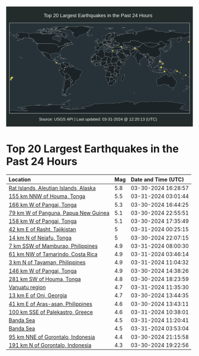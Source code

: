 ![Map](./map.png)

# Top 20 Largest Earthquakes in the Past 24 Hours

| Location | Mag | Date and Time (UTC) |
|:---|:---|:---|
| [Rat Islands, Aleutian Islands, Alaska](https://earthquake.usgs.gov/earthquakes/eventpage/us7000m8yd) | 5.8 | 03-30-2024 16:28:57 |
| [155 km NNW of Houma, Tonga](https://earthquake.usgs.gov/earthquakes/eventpage/us7000m90u) | 5.5 | 03-31-2024 03:01:44 |
| [166 km W of Pangai, Tonga](https://earthquake.usgs.gov/earthquakes/eventpage/us7000m8yl) | 5.3 | 03-30-2024 16:44:25 |
| [79 km W of Panguna, Papua New Guinea](https://earthquake.usgs.gov/earthquakes/eventpage/us7000m900) | 5.1 | 03-30-2024 22:55:51 |
| [158 km W of Pangai, Tonga](https://earthquake.usgs.gov/earthquakes/eventpage/us7000m8z0) | 5.1 | 03-30-2024 17:35:49 |
| [42 km E of Rasht, Tajikistan](https://earthquake.usgs.gov/earthquakes/eventpage/us7000m90b) | 5 | 03-31-2024 00:25:15 |
| [14 km N of Neiafu, Tonga](https://earthquake.usgs.gov/earthquakes/eventpage/us7000m8zs) | 5 | 03-30-2024 22:07:15 |
| [7 km SSW of Mamburao, Philippines](https://earthquake.usgs.gov/earthquakes/eventpage/us7000m91h) | 4.9 | 03-31-2024 08:00:30 |
| [61 km NW of Tamarindo, Costa Rica](https://earthquake.usgs.gov/earthquakes/eventpage/us7000m90w) | 4.9 | 03-31-2024 03:46:14 |
| [3 km N of Tayaman, Philippines](https://earthquake.usgs.gov/earthquakes/eventpage/us7000m924) | 4.9 | 03-31-2024 11:04:32 |
| [146 km W of Pangai, Tonga](https://earthquake.usgs.gov/earthquakes/eventpage/us7000m8y5) | 4.9 | 03-30-2024 14:38:26 |
| [281 km SW of Houma, Tonga](https://earthquake.usgs.gov/earthquakes/eventpage/us7000m8z4) | 4.8 | 03-30-2024 18:23:59 |
| [Vanuatu region](https://earthquake.usgs.gov/earthquakes/eventpage/us7000m92b) | 4.7 | 03-31-2024 11:35:30 |
| [13 km E of Oni, Georgia](https://earthquake.usgs.gov/earthquakes/eventpage/us7000m8xt) | 4.7 | 03-30-2024 13:44:35 |
| [41 km E of Aras-asan, Philippines](https://earthquake.usgs.gov/earthquakes/eventpage/us7000m8xv) | 4.6 | 03-30-2024 13:43:11 |
| [100 km SSE of Palekastro, Greece](https://earthquake.usgs.gov/earthquakes/eventpage/us7000m921) | 4.6 | 03-31-2024 10:38:01 |
| [Banda Sea](https://earthquake.usgs.gov/earthquakes/eventpage/us7000m928) | 4.5 | 03-31-2024 11:20:41 |
| [Banda Sea](https://earthquake.usgs.gov/earthquakes/eventpage/us7000m90x) | 4.5 | 03-31-2024 03:53:04 |
| [95 km NNE of Gorontalo, Indonesia](https://earthquake.usgs.gov/earthquakes/eventpage/us7000m8zn) | 4.4 | 03-30-2024 21:15:58 |
| [191 km N of Gorontalo, Indonesia](https://earthquake.usgs.gov/earthquakes/eventpage/us7000m8z7) | 4.3 | 03-30-2024 19:22:56 |
